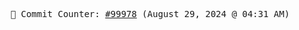 <p align="center">
    <samp>
        📮 Commit Counter: <a href="https://github.com/Javascript-void0/Javascript-void0/commits/main">#99978</a> (August 29, 2024 @ 04:31 AM)
    </samp>
</p>